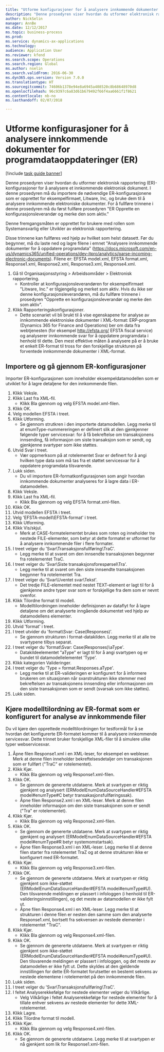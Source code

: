 ```yaml
--- 
title: "Utforme konfigurasjoner for å analysere innkommende dokumenter for programdataoppdateringer (ER)"
description: "Denne prosedyren viser hvordan du utformer elektronisk rapportering (ER)-konfigurasjoner for å analysere et innkommende elektronisk dokument."
author: NickSelin
manager: AnnBe
ms.date: 12/12/2017
ms.topic: business-process
ms.prod: 
ms.service: dynamics-ax-applications
ms.technology: 
audience: Application User
ms.reviewer: kfend
ms.search.scope: Operations
ms.search.region: Global
ms.author: nselin
ms.search.validFrom: 2016-06-30
ms.dyn365.ops.version: Version 7.0.0
ms.translationtype: HT
ms.sourcegitcommit: 74606b1378e94e8a6945a408520c8b68648970d8
ms.openlocfilehash: 96c9397c6a83d61b679492f66f4aa6661f1f8621
ms.contentlocale: nb-no
ms.lasthandoff: 02/07/2018

---
```

# <a name="design-configurations-to-parse-incoming-documents-for-application-data-updates-er"></a>Utforme konfigurasjoner for å analysere innkommende dokumenter for programdataoppdateringer (ER)

[!include [task guide banner](../../includes/task-guide-banner.md)]

Denne prosedyren viser hvordan du utformer elektronisk rapportering (ER)-konfigurasjoner for å analysere et innkommende elektronisk dokument. I denne prosedyren må du importere de nødvendige ER-konfigurasjonene som er opprettet for eksempelfirmaet, Litware, Inc, og bruke dem til å analysere innkommende elektroniske dokumenter. For å fullføre trinnene i denne prosedyren må du først fullføre prosedyren "ER Opprette en konfigurasjonsleverandør og merke den som aktiv."

Denne fremgangsmåten er opprettet for brukere med rollen som Systemansvarlig eller Utvikler av elektronisk rapportering. 

Disse trinnene kan fullføres ved hjelp av hvilket som helst datasett. Før du begynner, må du laste ned og lagre filene i emnet "Analysere innkommende dokumenter for å oppdatere programdata" (https://docs.microsoft.com/en-us/dynamics365/unified-operations/dev-itpro/analytics/parse-incoming-electronic-documents). Filene er: EFSTA model.xml, EFSTA format.xml, Response1.xml, Response2.xml, Response3.xml, Response4.xml.

1. Gå til Organisasjonsstyring > Arbeidsområder > Elektronisk rapportering.
    * Kontroller at konfigurasjonsleverandøren for eksempelfirmaet "Litware, Inc." er tilgjengelig og merket som aktiv. Hvis du ikke ser denne konfigurasjonsleverandøren, må du fullføre trinnene i prosedyren "Opprette en konfigurasjonsleverandør og merke den som aktiv".  
2. Klikk Rapporteringskonfigurasjoner.
    * Dette scenariet vil bli brukt til å vise egenskapene for analyse av innkommende elektroniske dokumenter i XML-format: ERP-program (Dynamics 365 for Finance and Operations) ber om data fra webtjenesten (for eksempel http://efsta.org/ EFSTA fiscal service) og analyserer innkommende svar for å oppdatere programdata i henhold til dette. Den mest effektive måten å analysere på er å bruke et enkelt ER-format til tross for den forskjellige strukturen på forventede innkommende dokumenter i XML-format.   

## <a name="import-and-review-er-configurations"></a>Importere og gå gjennom ER-konfigurasjoner
Importer ER-konfigurasjonen som inneholder eksempeldatamodellen som er utviklet for å lagre detaljene for den innkommende filen.  
1. Klikk Veksle.
2. Klikk Last fra XML-fil.
    * Klikk Bla gjennom og velg EFSTA model.xml-filen.  
3. Klikk OK.
4. Velg modellen EFSTA i treet.
5. Klikk Utforming.
    * Se gjennom strutkren i den importerte datamodellen. Legg merke til at enumType-nummereringen er definert slik at den gjenkjenner følgende typer servicesvar: for å få bekreftelse om transaksjonens innsending, få informasjon om siste transaksjon som er sendt, og gjenkjenne svartyper som ikke støttes.   
6. Utvid Svar i treet.
    * Vær oppmerksom på at rotelementet Svar er definert for å angi hvilken type data som må tas fra et støttet servicesvar for å oppdatere programdata tilsvarende.   
7. Lukk siden.
    * Du vil importere ER-formatkonfigurasjonen som angir hvordan innkommende dokumenter analyseres for å lagre data i ER-datamodellen.   
8. Klikk Veksle.
9. Klikk Last fra XML-fil.
    * Klikk Bla gjennom og velg EFSTA format.xml-filen.  
10. Klikk OK.
11. Utvid modellen EFSTA i treet.
12. Velg 'EFSTA-modell\EFSTA-format' i treet.
13. Klikk Utforming.
14. Klikk Vis/skjul.
    * Merk at CASE-formatelementet brukes som roten og inneholder tre nestede FILE-elementer, som betyr at dette formatet er utformet for å analysere innkommende filer i flere formater.  
15. I treet velger du 'Svar\Transaksjonsfullføring\TraC'.
    * Legg merke til at svaret om den innsendte transaksjonen begynner fra rotelementet TraC.   
16. I treet velger du 'Svar\Siste transaksjonsforespørsel\Tra'.
    * Legg merke til at svaret om den siste innsendte transaksjonen begynner fra rotelementet Tra.   
17. I treet velger du 'Svar\Uventet svar\Tekst'.
    * Det tredje FILE-elementet med nestet TEXT-element er lagt til for å gjenkjenne andre typer svar som er forskjellige fra dem som er nevnt ovenfor.   
18. Klikk Tilordne format til modell.
    * Modelltilordningen inneholder definisjonen av dataflyt for å lagre detaljene om det analyserte inngående dokumentet ved hjelp av datamodellens elementer.  
19. Klikk Utforming.
20. Utvid 'format' i treet.
21. I treet utvider du 'format\Svar: Case(Responses)'.
    * Se gjennom strukturen i format-datakilden. Legg merke til at alle tre svartypene tilbys separat.   
22. I treet velger du 'format\Svar: Case(Responses)\aType'.
    * Datakildeelementet "aType" er lagt til for å angi svartypen og er bundet til datamodellelementet 'Type'.  
23. Klikk kategorien Valideringer.
24. I treet velger du 'Type = format.Responses.aType'.
    * Legg merke til at ER-valideringen er konfigurert for å informere brukeren om situasjonen når svarstrukturen ikke stemmer med bekreftelsen av transaksjonens innsending eller informasjonen om den siste transaksjonen som er sendt (svarsak som ikke støttes).   
25. Lukk siden.

## <a name="run-model-mapping-of-er-format-configured-for-parsing-incoming-files"></a>Kjøre modelltilordning av ER-format som er konfigurert for analyse av innkommende filer
Du vil kjøre den opprettede modelltilordningen for testformål for å se hvordan det konfigurerte ER-formatet kommer til å analysere innkommende servicesvar. Dette trinnet bruker forskjellige XML-filer til å simulere ulike typer webservicesvar.   
1. Åpne filen Response1.xml i en XML-leser, for eksempel en webleser. Merk at denne filen inneholder bekreftelsesdetaljer om transaksjonen som er fullført ("TraC" er rotelementet).   
2. Klikk Kjør.
    * Klikk Bla gjennom og velg Response1.xml-filen.  
3. Klikk OK.
    * Se gjennom de genererte utdataene. Merk at svartypen er riktig gjenkjent og analysert (ERModelEnumDataSourceHandler#EFSTA model#enumType#C betyr transakasjonsfullføringssak).   
    * Åpne filen Response2.xml i en XML-leser. Merk at denne filen inneholder informasjon om den siste transaksjonen som er sendt ("Tra" er rotelementet).   
4. Klikk Kjør.
    * Klikk Bla gjennom og velg Response2.xml-filen.  
5. Klikk OK.
    * Se gjennom de genererte utdataene. Merk at svartypen er riktig gjenkjent og analysert (ERModelEnumDataSourceHandler#EFSTA model#enumType#R betyr systemomstartsak).   
    * Åpne filen Response3.xml i en XML-leser. Legg merke til at denne filen starter fra rotelementet TraZ og at denne strukturen ikke er konfigurert med ER-formatet.   
6. Klikk Kjør.
    * Klikk Bla gjennom og velg Response3.xml-filen.  
7. Klikk OK.
    * Se gjennom de genererte utdataene. Merk at svartypen er riktig gjenkjent som ikke-støttet (ERModelEnumDataSourceHandler#EFSTA model#enumType#U). Den tilsvarende meldingen er plassert i infologgen (i henhold til ER-valideringsinnstillingen), og det meste av datamodellen er ikke fylt ut.   
    * Åpne filen Response4.xml i en XML-leser. Legg merke til at strukturen i denne filen er nesten den samme som den analyserte Response1.xml, bortsett fra sekvensen av nestede elementer i rotelementet "TraC".   
8. Klikk Kjør.
    * Klikk Bla gjennom og velg Response4.xml-filen.  
9. Klikk OK.
    * Se gjennom de genererte utdataene. Merk at svartypen er riktig gjenkjent som ikke-støttet (ERModelEnumDataSourceHandler#EFSTA model#enumType#U). Den tilsvarende meldingen er plassert i infologgen, og det meste av datamodellen er ikke fylt ut. Dette skyldes at den gjeldende innstillingen for dette ER-formatet forutsetter en bestemt sekvens av nestede elementene i rotelementet på den innkommende filen.   
10. Lukk siden.
11. I treet velger du 'Svar\Transaksjonsfullføring\TraC'.
12. I feltet Analyserekkefølge for nestede elementer velger du Vilkårlige.
    * Velg Vilkårlige i feltet Analyserekkefølge for nestede elementer for å tillate enhver sekvens av nestede elementer for dette XML-rotelementet.  
13. Klikk Lagre.
14. Klikk Tilordne format til modell.
15. Klikk Kjør.
    * Klikk Bla gjennom og velg Response4.xml-filen.  
16. Klikk OK.
    * Se gjennom de genererte utdataene. Legg merke til at svartypen er nå gjenkjent som lik for Response1.xml-filen.  



